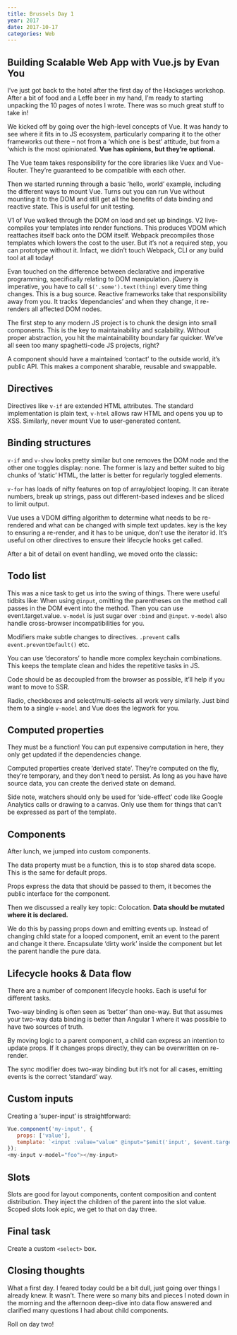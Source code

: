 ```yaml
---
title: Brussels Day 1
year: 2017
date: 2017-10-17
categories: Web
---
```


## Building Scalable Web App with Vue.js by Evan You

I’ve just got back to the hotel after the first day of the Hackages workshop. After a bit of food and a Leffe beer in my hand, I’m ready to starting unpacking the 10 pages of notes I wrote. There was so much great stuff to take in!

We kicked off by going over the high-level concepts of Vue. It was handy to see where it fits in to JS ecosystem, particularly comparing it to the other frameworks out there – not from a ‘which one is best’ attitude, but from a ‘which is the most opinionated. **Vue has opinions, but they’re optional.**

The Vue team takes responsibility for the core libraries like Vuex and Vue-Router. They’re guaranteed to be compatible with each other.

Then we started running through a basic ‘hello, world’ example, including the different ways to mount Vue. Turns out you can run Vue without mounting it to the DOM and still get all the benefits of data binding and reactive state. This is useful for unit testing.

V1 of Vue walked through the DOM on load and set up bindings. V2 live-compiles your templates into render functions. This produces VDOM which reattaches itself back onto the DOM itself. Webpack precompiles those templates which lowers the cost to the user. But it’s not a required step, you can prototype without it. Infact, we didn’t touch Webpack, CLI or any build tool at all today!

Evan touched on the difference between declarative and imperative programming, specifically relating to DOM manipulation. jQuery is imperative, you have to call `$('.some').text(thing)` every time thing changes. This is a bug source. Reactive frameworks take that responsibility away from you. It tracks ‘dependancies’ and when they change, it re-renders all affected DOM nodes.

The first step to any modern JS project is to chunk the design into small components. This is the key to maintainability and scalability. Without proper abstraction, you hit the maintainability boundary far quicker. We’ve all seen too many spaghetti-code JS projects, right?

A component should have a maintained ‘contact’ to the outside world, it’s public API. This makes a component sharable, reusable and swappable.

## Directives

Directives like `v-if` are extended HTML attributes. The standard implementation is plain text, `v-html` allows raw HTML and opens you up to XSS. Similarly, never mount Vue to user-generated content.

## Binding structures

`v-if` and `v-show` looks pretty similar but one removes the DOM node and the other one toggles display: none. The former is lazy and better suited to big chunks of ‘static’ HTML, the latter is better for regularly toggled elements.

`v-for` has loads of nifty features on top of array/object looping. It can iterate numbers, break up strings, pass out different-based indexes and be sliced to limit output.

Vue uses a VDOM diffing algorithm to determine what needs to be re-rendered and what can be changed with simple text updates. key is the key to ensuring a re-render, and it has to be unique, don’t use the iterator id. It’s useful on other directives to ensure their lifecycle hooks get called.

After a bit of detail on event handling, we moved onto the classic:

## Todo list

This was a nice task to get us into the swing of things. There were useful tidbits like: When using `@input`, omitting the parentheses on the method call passes in the DOM event into the method. Then you can use event.target.value. `v-model` is just sugar over `:bind` and `@input`. `v-model` also handle cross-browser incompatibilities for you.

Modifiers make subtle changes to directives. `.prevent` calls `event.preventDefault()` etc.

You can use ‘decorators’ to handle more complex keychain combinations. This keeps the template clean and hides the repetitive tasks in JS.

Code should be as decoupled from the browser as possible, it’ll help if you want to move to SSR.

Radio, checkboxes and select/multi-selects all work very similarly. Just bind them to a single `v-model` and Vue does the legwork for you.

## Computed properties

They must be a function! You can put expensive computation in here, they only get updated if the dependencies change.

Computed properties create ‘derived state’. They’re computed on the fly, they’re temporary, and they don’t need to persist. As long as you have have source data, you can create the derived state on demand.

Side note, watchers should only be used for ‘side-effect’ code like Google Analytics calls or drawing to a canvas. Only use them for things that can’t be expressed as part of the template.

## Components

After lunch, we jumped into custom components.

The data property must be a function, this is to stop shared data scope. This is the same for default props.

Props express the data that should be passed to them, it becomes the public interface for the component.

Then we discussed a really key topic: Colocation. **Data should be mutated where it is declared.**

We do this by passing props down and emitting events up. Instead of changing child state for a looped component, emit an event to the parent and change it there. Encapsulate ‘dirty work’ inside the component but let the parent handle the pure data.

## Lifecycle hooks & Data flow

There are a number of component lifecycle hooks. Each is useful for different tasks.

Two-way binding is often seen as ‘better’ than one-way. But that assumes your two-way data binding is better than Angular 1 where it was possible to have two sources of truth.

By moving logic to a parent component, a child can express an intention to update props. If it changes props directly, they can be overwritten on re-render.

The sync modifier does two-way binding but it’s not for all cases, emitting events is the correct ‘standard’ way.

## Custom inputs

Creating a ‘super-input’ is straightforward:

```javascript
Vue.component('my-input', {
   props: ['value'],
   template: `<input :value="value" @input="$emit('input', $event.target.value)" />`
});
<my-input v-model="foo"></my-input>
```

## Slots

Slots are good for layout components, content composition and content distribution. They inject the children of the parent into the slot value. Scoped slots look epic, we get to that on day three.

## Final task
Create a custom `<select>` box.

## Closing thoughts

What a first day. I feared today could be a bit dull, just going over things I already knew. It wasn’t. There were so many bits and pieces I noted down in the morning and the afternoon deep-dive into data flow answered and clarified many questions I had about child components.

Roll on day two!
